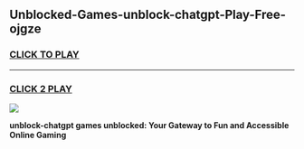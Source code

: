 
## Unblocked-Games-unblock-chatgpt-Play-Free-ojgze
<h3>
<a href="https://premium76.site?title=unblock-chatgpt&ref=18A1">CLICK TO PLAY</a></h3>
<hr>

<h3>
<a href="https://premium76.site?title=unblock-chatgpt&ref=18A1">CLICK 2 PLAY</a>
  
</h3>

<a href="https://premium76.site?title=unblock-chatgpt&ref=18A1"><img src="https://clearcache.store/games.png"></a>


**unblock-chatgpt games unblocked: Your Gateway to Fun and Accessible Online Gaming**
